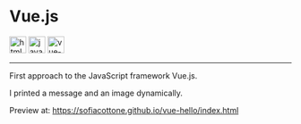 # Vue.js

<img width="30" height="30" src="https://img.icons8.com/color/30/html-5--v1.png" alt="html-5--v1"/> <img width="30" height="30" src="https://img.icons8.com/color/30/javascript--v1.png" alt="javascript--v1"/> <img width="30" height="30" src="https://img.icons8.com/color/48/vue-js.png" alt="vue-js"/>

---

First approach to the JavaScript framework Vue.js. 

I printed a message and an image dynamically.

Preview at: https://sofiacottone.github.io/vue-hello/index.html